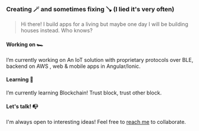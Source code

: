 ### Creating 🪄 and sometimes fixing 🪠 (I lied it's very often)

> Hi there! I build apps for a living but maybe one day I will be building houses instead. Who knows?

#### Working on 🏎️

I’m currently working on An IoT solution with proprietary protocols over BLE, backend on AWS ,  web & mobile apps in Angular/Ionic.

#### Learning 🤯

I’m currently learning Blockchain! Trust block, trust other block.

#### Let's talk! 📭

I'm always open to interesting ideas! Feel free to [reach me](mailto:contact.makeitappn@gmail.com) to collaborate.